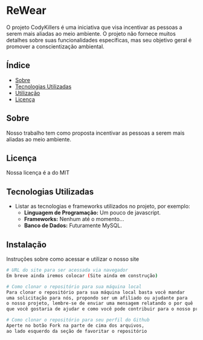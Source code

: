 # ReWear

O projeto CodyKillers é uma iniciativa que visa incentivar as pessoas 
a serem mais aliadas ao meio ambiente. O projeto não fornece muitos 
detalhes sobre suas funcionalidades específicas, mas seu objetivo 
geral é promover a conscientização ambiental.

## Índice

- [Sobre](#sobre)
- [Tecnologias Utilizadas](#tecnologias-utilizadas)
- [Utilização](#utilizacao)
- [Licença](#licença)

## Sobre

Nosso trabalho tem como proposta incentivar as pessoas a serem mais aliadas ao meio ambiente.

## Licença

Nossa licença é a do MIT

## Tecnologias Utilizadas

- Listar as tecnologias e frameworks utilizados no projeto, por exemplo:
  - **Linguagem de Programação:** Um pouco de javascript.
  - **Frameworks:** Nenhum até o momento...
  - **Banco de Dados:** Futuramente MySQL.

## Instalação

Instruções sobre como acessar e utilizar o nosso site

```bash
# URL do site para ser acessada via navegador
Em breve ainda iremos colocar (Site ainda em construção)

# Como clonar o repositório para sua máquina local
Para clonar o repositório para sua máquina local basta você mandar
uma solicitação para nós, propondo ser um afiliado ou ajudante para
o nosso projeto, lembre-se de enviar uma mensagem relatando o por quê
que você gostaria de ajudar e como você pode contribuir para o nosso projeto.

# Como clonar o repositório para seu perfil do Github
Aperte no botão Fork na parte de cima dos arquivos,
ao lado esquerdo da seção de favoritar o repositório

